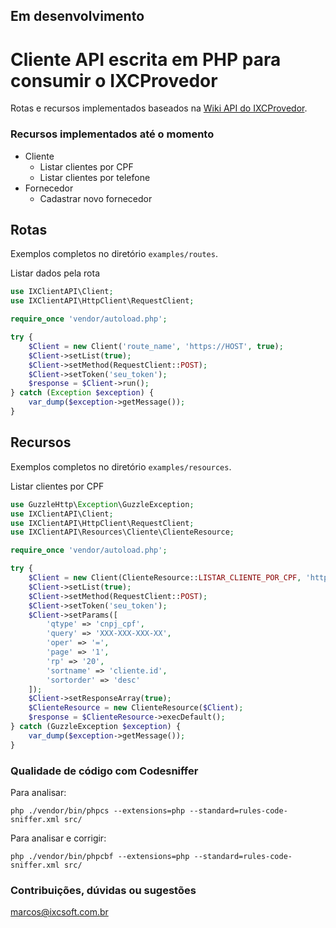 ## Em desenvolvimento

# Cliente API escrita em PHP para consumir o IXCProvedor

Rotas e recursos implementados baseados na [Wiki API do IXCProvedor](https://wikiapiprovedor.ixcsoft.com.br).

### Recursos implementados até o momento

* Cliente
    * Listar clientes por CPF
    * Listar clientes por telefone
* Fornecedor
    * Cadastrar novo fornecedor


## Rotas

Exemplos completos no diretório `examples/routes`.

Listar dados pela rota
~~~php
use IXClientAPI\Client;
use IXClientAPI\HttpClient\RequestClient;

require_once 'vendor/autoload.php';

try {
    $Client = new Client('route_name', 'https://HOST', true);
    $Client->setList(true);
    $Client->setMethod(RequestClient::POST);
    $Client->setToken('seu_token');
    $response = $Client->run();
} catch (Exception $exception) {
    var_dump($exception->getMessage());
}
~~~

## Recursos

Exemplos completos no diretório `examples/resources`.

Listar clientes por CPF
~~~php
use GuzzleHttp\Exception\GuzzleException;
use IXClientAPI\Client;
use IXClientAPI\HttpClient\RequestClient;
use IXClientAPI\Resources\Cliente\ClienteResource;

require_once 'vendor/autoload.php';

try {
    $Client = new Client(ClienteResource::LISTAR_CLIENTE_POR_CPF, 'https://HOST', true);
    $Client->setList(true);
    $Client->setMethod(RequestClient::POST);
    $Client->setToken('seu_token');
    $Client->setParams([
        'qtype' => 'cnpj_cpf',
        'query' => 'XXX-XXX-XXX-XX',
        'oper' => '=',
        'page' => '1',
        'rp' => '20',
        'sortname' => 'cliente.id',
        'sortorder' => 'desc'
    ]);
    $Client->setResponseArray(true);
    $ClienteResource = new ClienteResource($Client);
    $response = $ClienteResource->execDefault();
} catch (GuzzleException $exception) {
    var_dump($exception->getMessage());
}
~~~

### Qualidade de código com Codesniffer

Para analisar:

`php ./vendor/bin/phpcs --extensions=php --standard=rules-code-sniffer.xml src/`

Para analisar e corrigir:

`php ./vendor/bin/phpcbf --extensions=php --standard=rules-code-sniffer.xml src/`

### Contribuições, dúvidas ou sugestões

marcos@ixcsoft.com.br